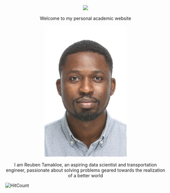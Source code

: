 

<p align="center">
<a href="https://hits.seeyoufarm.com"><img src="http://hits.dwyl.com/dev-yakuza/react-native-image-modal.svg"/></a>
</p>


<p align="center">
    Welcome to my personal academic website
</p>

<p align="center">
  <img src="/assets/logo.jpg" />
</p>

<p align="center">
    I am Reuben Tamakloe, an aspiring data scientist and transportation engineer, passionate about solving problems geared towards the realization of a better world
</p>

![HitCount](http://hits.dwyl.com/dev-yakuza/react-native-image-modal.svg)
